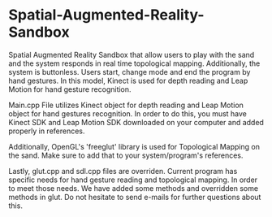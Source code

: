 # Spatial-Augmented-Reality-Sandbox
Spatial Augmented Reality Sandbox that allow users to play with the sand and the system responds in real time topological mapping. Additionally, the system is buttonless. Users start, change mode and end the program by hand gestures. In this model, Kinect is used for depth reading and Leap Motion for hand gesture recognition. 

Main.cpp File utilizes Kinect object for depth reading and Leap Motion object for hand gestures recognition.
In order to do this, you must have Kinect SDK and Leap Motion SDK downloaded on your computer and added properly in references.

Additionally, OpenGL's 'freeglut' library is used for Topological Mapping on the sand.
Make sure to add that to your system/program's references.

Lastly, glut.cpp and sdl.cpp files are overriden. Current program has specific needs for hand gesture reading and topological mapping. In order to meet those needs. We have added some methods and overridden some methods in glut. Do not hesitate to send e-mails for further questions about this.

